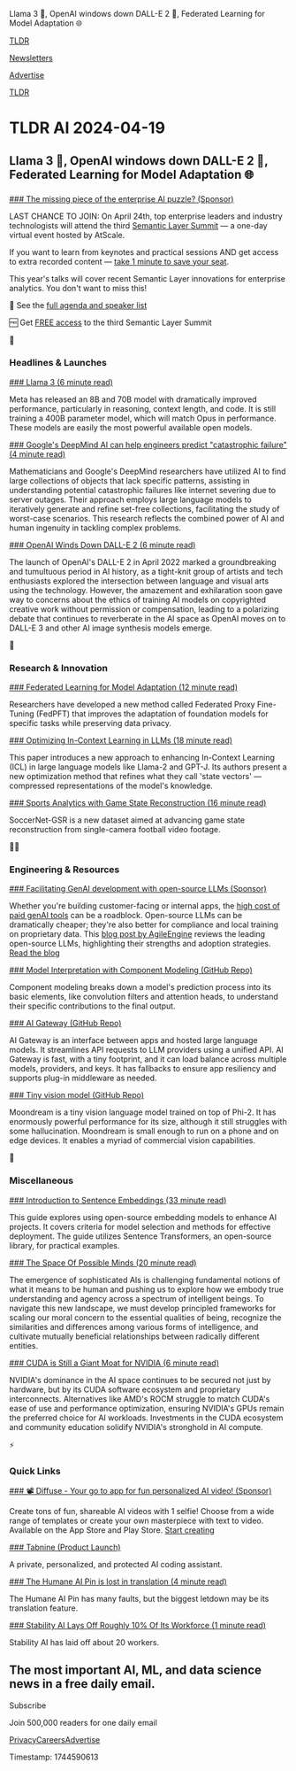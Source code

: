 Llama 3 🦙, OpenAI windows down DALL-E 2 👏, Federated Learning for Model Adaptation 🌐

[TLDR](/)

[Newsletters](/newsletters)

[Advertise](https://advertise.tldr.tech/)

[TLDR](/)

# TLDR AI 2024-04-19

## Llama 3 🦙, OpenAI windows down DALL-E 2 👏, Federated Learning for Model Adaptation 🌐

### 

[### The missing piece of the enterprise AI puzzle? (Sponsor)](https://www.semanticlayersummit.com/?utm_source=tldr-marketing&utm_campaign=20240411)

LAST CHANCE TO JOIN: On April 24th, top enterprise leaders and industry technologists will attend the third [Semantic Layer Summit](https://links.tldr.tech/sevWQX) — a one-day virtual event hosted by AtScale.

If you want to learn from keynotes and practical sessions AND get access to extra recorded content — [take 1 minute to save your seat](https://links.tldr.tech/sevWQX).

This year's talks will cover recent Semantic Layer innovations for enterprise analytics. You don't want to miss this!

👀 See the [full agenda and speaker list](https://links.tldr.tech/sevWQX)

🆓 Get [FREE access](https://links.tldr.tech/sevWQX) to the third Semantic Layer Summit

🚀

### Headlines & Launches

[### Llama 3 (6 minute read)](https://ai.meta.com/blog/meta-llama-3/?utm_source=tldrai)

Meta has released an 8B and 70B model with dramatically improved performance, particularly in reasoning, context length, and code. It is still training a 400B parameter model, which will match Opus in performance. These models are easily the most powerful available open models.

[### Google's DeepMind AI can help engineers predict "catastrophic failure" (4 minute read)](https://www.freethink.com/robots-ai/googles-deep-mind-ai-catastrophic-failure?utm_source=tldrai)

Mathematicians and Google's DeepMind researchers have utilized AI to find large collections of objects that lack specific patterns, assisting in understanding potential catastrophic failures like internet severing due to server outages. Their approach employs large language models to iteratively generate and refine set-free collections, facilitating the study of worst-case scenarios. This research reflects the combined power of AI and human ingenuity in tackling complex problems.

[### OpenAI Winds Down DALL-E 2 (6 minute read)](https://arstechnica.com/information-technology/2024/04/when-ai-images-were-mind-blowing-early-users-recall-the-first-days-of-dall-e-2/?utm_source=tldrai)

The launch of OpenAI's DALL-E 2 in April 2022 marked a groundbreaking and tumultuous period in AI history, as a tight-knit group of artists and tech enthusiasts explored the intersection between language and visual arts using the technology. However, the amazement and exhilaration soon gave way to concerns about the ethics of training AI models on copyrighted creative work without permission or compensation, leading to a polarizing debate that continues to reverberate in the AI space as OpenAI moves on to DALL-E 3 and other AI image synthesis models emerge.

🧠

### Research & Innovation

[### Federated Learning for Model Adaptation (12 minute read)](https://arxiv.org/abs/2404.11536v1?utm_source=tldrai)

Researchers have developed a new method called Federated Proxy Fine-Tuning (FedPFT) that improves the adaptation of foundation models for specific tasks while preserving data privacy.

[### Optimizing In-Context Learning in LLMs (18 minute read)](https://arxiv.org/abs/2404.11225v1?utm_source=tldrai)

This paper introduces a new approach to enhancing In-Context Learning (ICL) in large language models like Llama-2 and GPT-J. Its authors present a new optimization method that refines what they call 'state vectors' — compressed representations of the model's knowledge.

[### Sports Analytics with Game State Reconstruction (16 minute read)](https://arxiv.org/abs/2404.11335v1?utm_source=tldrai)

SoccerNet-GSR is a new dataset aimed at advancing game state reconstruction from single-camera football video footage.

👨‍💻

### Engineering & Resources

[### Facilitating GenAI development with open-source LLMs (Sponsor)](https://agileengine.com/making-genai-more-cost-efficient-and-accessible-with-open-source-llms/?utm_source=tldr.tech&utm_medium=email&utm_campaign=newsletter)

Whether you're building customer-facing or internal apps, the [high cost of paid genAI tools](https://links.tldr.tech/NVJUnL) can be a roadblock. Open-source LLMs can be dramatically cheaper; they're also better for compliance and local training on proprietary data. This [blog post by AgileEngine](https://links.tldr.tech/NVJUnL) reviews the leading open-source LLMs, highlighting their strengths and adoption strategies. [Read the blog](https://links.tldr.tech/NVJUnL)

[### Model Interpretation with Component Modeling (GitHub Repo)](https://github.com/madrylab/modelcomponents?utm_source=tldrai)

Component modeling breaks down a model's prediction process into its basic elements, like convolution filters and attention heads, to understand their specific contributions to the final output.

[### AI Gateway (GitHub Repo)](https://github.com/Portkey-AI/gateway?utm_source=tldrai)

AI Gateway is an interface between apps and hosted large language models. It streamlines API requests to LLM providers using a unified API. AI Gateway is fast, with a tiny footprint, and it can load balance across multiple models, providers, and keys. It has fallbacks to ensure app resiliency and supports plug-in middleware as needed.

[### Tiny vision model (GitHub Repo)](https://github.com/vikhyat/moondream?utm_source=tldrai)

Moondream is a tiny vision language model trained on top of Phi-2. It has enormously powerful performance for its size, although it still struggles with some hallucination. Moondream is small enough to run on a phone and on edge devices. It enables a myriad of commercial vision capabilities.

🎁

### Miscellaneous

[### Introduction to Sentence Embeddings (33 minute read)](https://osanseviero.github.io/hackerllama/blog/posts/sentence_embeddings/?utm_source=tldrai)

This guide explores using open-source embedding models to enhance AI projects. It covers criteria for model selection and methods for effective deployment. The guide utilizes Sentence Transformers, an open-source library, for practical examples.

[### The Space Of Possible Minds (20 minute read)](https://www.noemamag.com/ai-could-be-a-bridge-toward-diverse-intelligence/?utm_source=tldrai)

The emergence of sophisticated AIs is challenging fundamental notions of what it means to be human and pushing us to explore how we embody true understanding and agency across a spectrum of intelligent beings. To navigate this new landscape, we must develop principled frameworks for scaling our moral concern to the essential qualities of being, recognize the similarities and differences among various forms of intelligence, and cultivate mutually beneficial relationships between radically different entities.

[### CUDA is Still a Giant Moat for NVIDIA (6 minute read)](https://weightythoughts.com/p/cuda-is-still-a-giant-moat-for-nvidia?utm_source=tldrai)

NVIDIA's dominance in the AI space continues to be secured not just by hardware, but by its CUDA software ecosystem and proprietary interconnects. Alternatives like AMD's ROCM struggle to match CUDA's ease of use and performance optimization, ensuring NVIDIA's GPUs remain the preferred choice for AI workloads. Investments in the CUDA ecosystem and community education solidify NVIDIA's stronghold in AI compute.

⚡️

### Quick Links

[### 📽️ Diffuse - Your go to app for fun personalized AI video! (Sponsor)](https://diffuseai.onelink.me/Ehdy/tldr?utm_source=tldrai)

Create tons of fun, shareable AI videos with 1 selfie! Choose from a wide range of templates or create your own masterpiece with text to video. Available on the App Store and Play Store. [Start creating](https://links.tldr.tech/PDOjBg)

[### Tabnine (Product Launch)](https://www.producthunt.com/posts/tabnine-2?utm_source=tldrai)

A private, personalized, and protected AI coding assistant.

[### The Humane AI Pin is lost in translation (4 minute read)](https://www.theverge.com/2024/4/18/24134180/humane-ai-pin-translation-wearables?utm_source=tldrai)

The Humane AI Pin has many faults, but the biggest letdown may be its translation feature.

[### Stability AI Lays Off Roughly 10% Of Its Workforce (1 minute read)](https://www.theverge.com/2024/4/18/24133996/stability-ai-lay-off-emad-mostaque?utm_source=tldrai)

Stability AI has laid off about 20 workers.

## The most important AI, ML, and data science news in a free daily email.

Subscribe

Join 500,000 readers for one daily email

[Privacy](/privacy)[Careers](https://jobs.ashbyhq.com/tldr.tech)[Advertise](/ai/advertise)

Timestamp: 1744590613